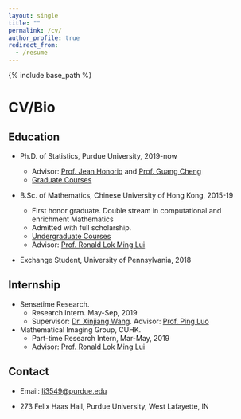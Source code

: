 ```yaml
---
layout: single
title: ""
permalink: /cv/
author_profile: true
redirect_from:
  - /resume
---
```


{% include base_path %}
# <i class="fa fa-fw fa-briefcase "></i> CV/Bio

## Education ##
* Ph.D. of Statistics, Purdue University, 2019-now
  * Advisor: [Prof. Jean Honorio](https://www.cs.purdue.edu/homes/jhonorio/) and [Prof. Guang Cheng](https://www.stat.purdue.edu/~chengg/)
  * [Graduate Courses](https://williamlwj.github.io/About/courses/)

* B.Sc. of Mathematics, Chinese University of Hong Kong, 2015-19
  * First honor graduate. Double stream in computational and enrichment Mathematics
  * Admitted with full scholarship. 
  * [Undergraduate Courses](https://williamlwj.github.io/About/courses/)
  * Advisor: [Prof. Ronald Lok Ming Lui](https://www.math.cuhk.edu.hk/~lmlui/)
* Exchange Student, University of Pennsylvania, 2018
  
## Internship ##
* Sensetime Research.
  * Research Intern. May-Sep, 2019
  * Supervisor: [Dr. Xinjiang Wang](https://scholar.google.com/citations?hl=en&user=q4lnWaoAAAAJ&view_op=list_works). Advisor: [Prof. Ping Luo](https://luoping.me)
* Mathematical Imaging Group, CUHK. 
  * Part-time Research Intern,  Mar-May, 2019
  * Advisor: [Prof. Ronald Lok Ming Lui](https://www.math.cuhk.edu.hk/~lmlui/)

## Contact ##
* [<i class="fa fa-fw fa-envelope fa-lg"></i>](mailto:li3549@purdue.edu) Email: li3549@purdue.edu

* [<i class="fa fa-fw fa-map-marker fa-lg"></i>](https://www.google.com/maps/place/Felix+Haas+Hall/@40.4268063,-86.9185349,17z/data=!3m1!4b1!4m5!3m4!1s0x8812e2b3ea0869c9:0xe75c6b7828bf42f8!8m2!3d40.4268022!4d-86.9163462)273 Felix Haas Hall, Purdue University, West Lafayette, IN

